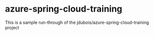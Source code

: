 # azure-spring-cloud-training

This is a sample run-through of the jdubois/azure-spring-cloud-training project
